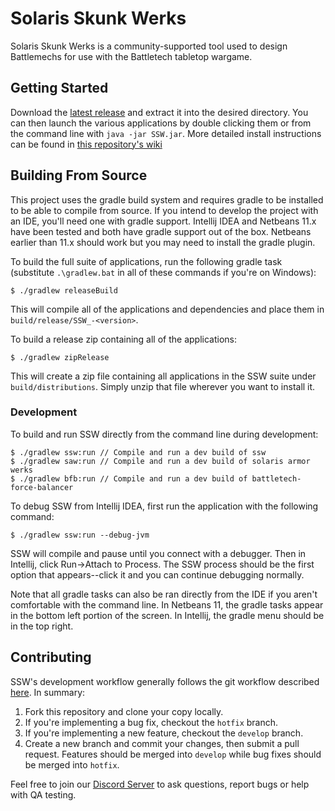 # Solaris Skunk Werks
Solaris Skunk Werks is a community-supported tool used to design Battlemechs for use with the Battletech tabletop wargame.

## Getting Started
Download the [latest release](https://github.com/Solaris-Skunk-Werks/solarisskunkwerks/releases) and extract it into the
desired directory. You can then launch the various applications by double clicking them or from the command line with 
`java -jar SSW.jar`.  More detailed install instructions can be found in [this repository's wiki](https://github.com/Solaris-Skunk-Werks/solarisskunkwerks/wiki/How-to-download-and-install-the-SSW-apps)

## Building From Source
This project uses the gradle build system and requires gradle to be installed to be able to compile from source. If you 
intend to develop the project with an IDE, you'll need one with gradle support. Intellij IDEA and Netbeans 11.x have been
tested and both have gradle support out of the box. Netbeans earlier than 11.x should work but you may need to install the 
gradle plugin.

To build the full suite of applications, run the following gradle task (substitute `.\gradlew.bat` in all of these commands 
if you're on Windows):

```
$ ./gradlew releaseBuild
```
This will compile all of the applications and dependencies and place them in `build/release/SSW_-<version>`.

To build a release zip containing all of the applications:

```
$ ./gradlew zipRelease
```

This will create a zip file containing all applications in the SSW suite under `build/distributions`. Simply unzip that
file wherever you want to install it.

### Development
To build and run SSW directly from the command line during development:

```
$ ./gradlew ssw:run // Compile and run a dev build of ssw
$ ./gradlew saw:run // Compile and run a dev build of solaris armor werks
$ ./gradlew bfb:run // Compile and run a dev build of battletech-force-balancer
```
To debug SSW from Intellij IDEA, first run the application with the following command:

```
$ ./gradlew ssw:run --debug-jvm
```
SSW will compile and pause until you connect with a debugger. Then in Intellij, click Run->Attach to Process. The SSW 
process should be the first option that appears--click it and you can continue debugging normally.

Note that all gradle tasks can also be ran directly from the IDE if you aren't comfortable with the command line. In
Netbeans 11, the gradle tasks appear in the bottom left portion of the screen. In Intellij, the gradle menu should be in
the top right.

## Contributing
SSW's development workflow generally follows the git workflow described [here](https://www.atlassian.com/git/tutorials/comparing-workflows/gitflow-workflow). 
In summary:

1. Fork this repository and clone your copy locally.
2. If you're implementing a bug fix, checkout the `hotfix` branch.
3. If you're implementing a new feature, checkout the `develop` branch.
4. Create a new branch and commit your changes, then submit a pull request. Features should be merged into `develop` while 
bug fixes should be merged into `hotfix`.

Feel free to join our [Discord Server](https://discordapp.com/invite/xc5pUWP) to ask questions, report bugs or help with 
QA testing.

